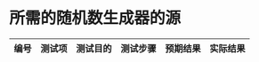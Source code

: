 # 所需的随机数生成器的源
| **编号** | **测试项** | **测试目的** | **测试步骤** | **预期结果** | **实际结果** | 
|--------- | ---------- | ------------ | ------------ | ------------ | ------------ |



